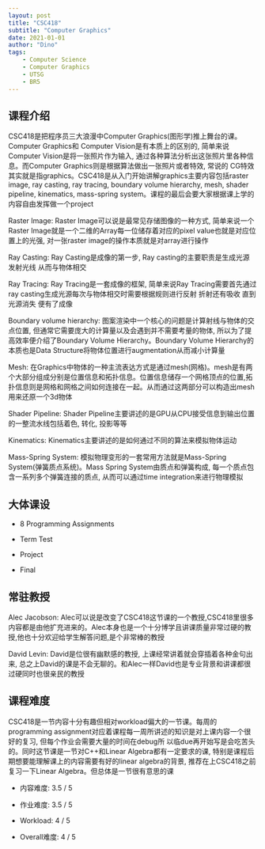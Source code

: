 ```yaml
---
layout: post
title: "CSC418"
subtitle: "Computer Graphics"
date: 2021-01-01
author: "Dino"
tags:
    - Computer Science
    - Computer Graphics
    - UTSG
    - BR5
---
```

## 课程介绍
CSC418是把程序员三大浪漫中Computer Graphics(图形学)推上舞台的课。Computer Graphics和
Computer Vision是有本质上的区别的, 简单来说Computer Vision是将一张照片作为输入, 通过各种算法分析出这张照片里各种信息。而Computer Graphics则是根据算法做出一张照片或者特效, 常说的
CG特效其实就是指graphics。CSC418是从入门开始讲解graphics主要内容包括raster image, ray casting, ray tracing, boundary volume hierarchy, mesh, shader pipeline, kinematics, mass-spring system。课程的最后会要大家根据课上学的内容自由发挥做一个project

Raster Image: Raster Image可以说是最常见存储图像的一种方式, 简单来说一个Raster Image就是一个二维的Array每一位储存着对应的pixel value也就是对应位置上的光强, 对一张raster image的操作本质就是对array进行操作

Ray Casting: Ray Casting是成像的第一步, Ray casting的主要职责是生成光源 发射光线 从而与物体相交

Ray Tracing: Ray Tracing是一套成像的框架, 简单来说Ray Tracing需要首先通过ray casting生成光源每次与物体相交时需要根据规则进行反射 折射还有吸收 直到光源消失 便有了成像

Boundary volume hierarchy: 图案渲染中一个核心的问题是计算射线与物体的交点位置, 但通常它需要庞大的计算量以及会遇到并不需要考量的物体, 所以为了提高效率便介绍了Boundary Volume Hierarchy。Boundary Volume Hierarchy的本质也是Data Structure将物体位置进行augmentation从而减小计算量

Mesh: 在Graphics中物体的一种主流表达方式是通过mesh(网格)。mesh是有两个大部分组成分别是位置信息和拓扑信息。位置信息储存一个网格顶点的位置,拓扑信息则是网格和网格之间如何连接在一起。从而通过这两部分可以构造出mesh用来还原一个3d物体

Shader Pipeline: Shader Pipeline主要讲述的是GPU从CPU接受信息到输出位置的一整流水线包括着色, 转化, 投影等等

Kinematics: Kinematics主要讲述的是如何通过不同的算法来模拟物体运动

Mass-Spring System: 模拟物理变形的一套常用方法就是Mass-Spring System(弹簧质点系统)。Mass Spring System由质点和弹簧构成, 每一个质点包含一系列多个弹簧连接的质点, 从而可以通过time integration来进行物理模拟

## 大体课设
- 8 Programming Assignments

- Term Test

- Project

- Final

## 常驻教授
Alec Jacobson: Alec可以说是改变了CSC418这节课的一个教授,CSC418里很多内容都是由他扩充进来的。Alec本身也是一个十分博学且讲课质量非常过硬的教授,他也十分欢迎给学生解答问题,是个非常棒的教授

David Levin: David是位很有幽默感的教授, 上课经常讲着就会穿插着各种金句出来, 总之上David的课是不会无聊的。和Alec一样David也是专业背景和讲课都很过硬同时也很亲民的教授

## 课程难度
CSC418是一节内容十分有趣但相对workload偏大的一节课。每周的programming assignment对应着课程每一周所讲述的知识是对上课内容一个很好的复习, 但每个作业会需要大量的时间在debug所
以临due再开始写是会吃苦头的。同时这节课是一节对C++和Linear Algebra都有一定要求的课, 特别是课程后期想要能理解课上的内容需要有好的linear algebra的背景, 推荐在上CSC418之前复习一下Linear Algebra。但总体是一节很有意思的课

- 内容难度: 3.5 / 5

- 作业难度: 3.5 / 5

- Workload: 4 / 5

- Overall难度: 4 / 5
